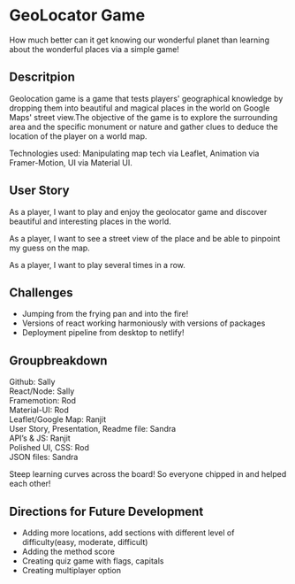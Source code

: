 # GeoLocator Game

How much better can it get knowing our wonderful planet than learning about the wonderful places via a simple game!

## Descritpion

Geolocation game is a game that tests players' geographical knowledge by dropping them into beautiful and magical places in the world on Google Maps' street view.The objective of the game is to explore the surrounding area and the specific monument or nature and gather clues to deduce the location of the player on a world map.

Technologies used: Manipulating map tech via Leaflet, Animation via Framer-Motion, UI via Material UI.

## User Story

As a player, I want to play and enjoy the geolocator game and discover beautiful and interesting places in the world.<br>

As a player, I want to see a street view of the place and be able to pinpoint my guess on the map.</br>

As a player, I want to play several times in a row.</br>

## Challenges

- Jumping from the frying pan and into the fire!
- Versions of react working harmoniously with versions of packages
- Deployment pipeline from desktop to netlify!

## Groupbreakdown

Github: Sally</br>
React/Node: Sally</br>
Framemotion: Rod</br>
Material-UI: Rod</br>
Leaflet/Google Map: Ranjit</br>
User Story, Presentation, Readme file: Sandra</br>
API’s & JS: Ranjit</br>
Polished UI, CSS: Rod</br>
JSON files: Sandra</br>

Steep learning curves across the board! So everyone chipped in and helped each other!

## Directions for Future Development

- Adding more locations, add sections with different level of difficulty(easy, moderate, difficult)</br>
- Adding the method score</br>
- Creating quiz game with flags, capitals</br>
- Creating multiplayer option</br>
